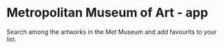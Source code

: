 # Metropolitan Museum of Art - app
Search among the artworks in the Met Museum and add favourits to your list.
